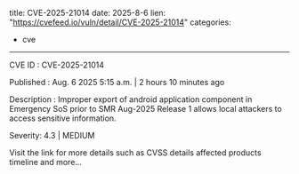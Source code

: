  
title: CVE-2025-21014
date: 2025-8-6
lien: "https://cvefeed.io/vuln/detail/CVE-2025-21014"
categories:
  - cve
---

CVE ID : CVE-2025-21014

Published :  Aug. 6
2025
5:15 a.m. | 2 hours
10 minutes ago

Description : Improper export of android application component in Emergency SoS prior to SMR Aug-2025 Release 1 allows local attackers to access sensitive information.

Severity: 4.3 | MEDIUM

Visit the link for more details
such as CVSS details
affected products
timeline
and more...
